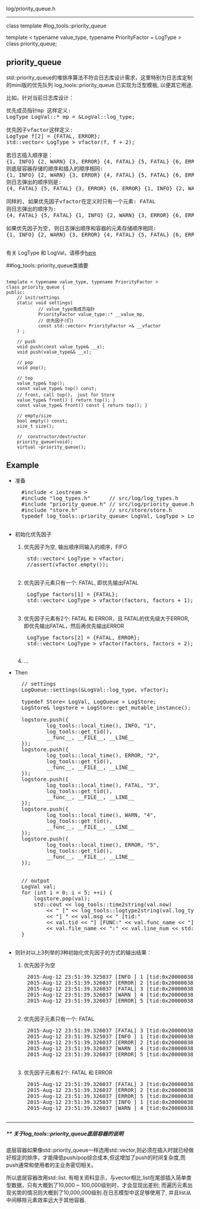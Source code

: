 log/priority_queue.h

------------------

class template
#log_tools::priority_queue

template < typename value_type, typename PriorityFactor = LogType >
class priority_queue;

## priority_queue

std::priority_queue的堆排序算法不符合日志库设计需求，这里特别为日志库定制的mini版的优先队列 log_tools::priority_queue.已实现为泛型模板, 以便其它用途.


比如，针对当前日志库设计：
<pre>
优先成员指针mp 这样定义:
LogType LogVal::* mp = &LogVal::log_type;

优先因子vfactor这样定义:
LogType f[2] = {FATAL, ERROR}; 
std::vector< LogType > vfactor(f, f + 2);

若日志插入顺序是：
{1, INFO} {2, WARN} {3, ERROR} {4, FATAL} {5, FATAL} {6, ERROR}
则底层容器存储的顺序和插入的顺序相同:
{1, INFO} {2, WARN} {3, ERROR} {4, FATAL} {5, FATAL} {6, ERROR}
则日志弹出的顺序则是:
{4, FATAL} {5, FATAL} {3, ERROR} {6, ERROR} {1, INFO} {2, WARN}

同样的, 如果优先因子vfactor在定义时只有一个元素: FATAL
则日志弹出的顺序为:
{4, FATAL} {5, FATAL} {1, INFO} {2, WARN} {3, ERROR} {6, ERROR}

如果优先因子为空, 则日志弹出顺序和容器的元素存储顺序相同:
{1, INFO} {2, WARN} {3, ERROR} {4, FATAL} {5, FATAL} {6, ERROR}

</pre>

有关 LogType 和 LogVal，请移步[here](./log_types.md)

##log_tools::priority_queue类摘要

<pre><code>
template < typename value_type, typename PriorityFactor >
class priority_queue {
public:
	// init/settings
	static void settings(
			// value_type类成员指针
			PriorityFactor value_type::* __value_mp,
			// 优先因子(们) 
			const std::vector< PriorityFactor >& __vfactor 
	) ;

	// push
	void push(const value_type& __x);
	void push(value_type&& __x);

	// pop
	void pop();

	// top
	value_type& top();
	const value_type& top() const;
	// front, call top()， just for Store
	value_type& front() { return top(); }
	const value_type& front() const { return top(); }

	// empty/size
	bool empty() const;
	size_t size();

	//  constructor/destructor
	priority_queue(void);
	virtual ~priority_queue();
</code></pre>

## Example

* 准备 
	<pre>
	#include < iostream >
	#include "log_types.h"      // src/log/log_types.h
	#include "priority_queue.h" // src/log/priority_queue.h
	#include "store.h"          // src/store/store.h
	typedef log_tools::priority_queue< LogVal, LogType > LogQueue;
	</pre>

* 初始化优先因子
	1. 优先因子为空, 输出顺序同输入的顺序，FIFO
		<pre>
		std::vector< LogType > vfactor;
		//assert(vfactor.empty());
		</pre>
	2. 优先因子元素只有一个: FATAL, 即优先输出FATAL
		<pre>
		LogType factors[1] = {FATAL};
		std::vector< LogType > vfactor(factors, factors + 1);
		</pre>
	3. 优先因子元素有2个: FATAL 和 ERROR，且 FATAL的优先级大于ERROR, 即优先输出FATAL，然后再优先输出ERROR
		<pre>
		LogType factors[2] = {FATAL, ERROR};
		std::vector< LogType > vfactor(factors, factors + 2);
		</pre>
	4. ...

* Then
	<pre>
	// settings
	LogQueue::settings(&LogVal::log_type, vfactor);
	
	typedef Store< LogVal, LogQueue > LogStore;
	LogStore& logstore = LogStore::get_mutable_instance();
	
	logstore.push({ 
			log_tools::local_time(), INFO, "1", 
			log_tools::get_tid(),
			__func__, __FILE__, __LINE__ 
	});
	logstore.push({
			log_tools::local_time(), ERROR, "2", 
			log_tools::get_tid(),
			__func__, __FILE__, __LINE__ 
	});
	logstore.push({ 
			log_tools::local_time(), FATAL, "3", 
			log_tools::get_tid(),
			__func__, __FILE__, __LINE__ 
	});
	logstore.push({ 
			log_tools::local_time(), WARN, "4", 
			log_tools::get_tid(),
			__func__, __FILE__, __LINE__ 
	});
	logstore.push({ 
			log_tools::local_time(), ERROR, "5", 
			log_tools::get_tid(),
			__func__, __FILE__, __LINE__ 
	});
	
	
	// output
	LogVal val;
	for (int i = 0; i < 5; ++i) {
		logstore.pop(val);
		std::cout << log_tools::time2string(val.now)
			<< " [" << log_tools::logtype2string(val.log_type) 
			<< "] " << val.msg << " [tid:" 
			<< val.tid << "] [FUNC:" << val.func_name << "] " 
			<< val.file_name << ":" << val.line_num << std::endl;
	}
	</pre>

* 则针对以上3列举的3种初始化优先因子的方式的输出结果：
	1. 优先因子为空
		<pre>
		2015-Aug-12 23:51:39.325037 [INFO ] 1 [tid:0x20000038] [FUNC:test] demo.cpp:38
		2015-Aug-12 23:51:39.326037 [ERROR] 2 [tid:0x20000038] [FUNC:test] demo.cpp:43
		2015-Aug-12 23:51:39.326037 [FATAL] 3 [tid:0x20000038] [FUNC:test] demo.cpp:48
		2015-Aug-12 23:51:39.326037 [WARN ] 4 [tid:0x20000038] [FUNC:test] demo.cpp:53
		2015-Aug-12 23:51:39.326037 [ERROR] 5 [tid:0x20000038] [FUNC:test] demo.cpp:58
		</pre>
	2. 优先因子元素只有一个: FATAL
		<pre>
		2015-Aug-12 23:51:39.326037 [FATAL] 3 [tid:0x20000038] [FUNC:test] demo.cpp:48
		2015-Aug-12 23:51:39.325037 [INFO ] 1 [tid:0x20000038] [FUNC:test] demo.cpp:38
		2015-Aug-12 23:51:39.326037 [ERROR] 2 [tid:0x20000038] [FUNC:test] demo.cpp:43
		2015-Aug-12 23:51:39.326037 [WARN ] 4 [tid:0x20000038] [FUNC:test] demo.cpp:53
		2015-Aug-12 23:51:39.326037 [ERROR] 5 [tid:0x20000038] [FUNC:test] demo.cpp:58
		</pre>
	3. 优先因子元素有2个: FATAL 和 ERROR
		<pre>
		2015-Aug-12 23:51:39.326037 [FATAL] 3 [tid:0x20000038] [FUNC:test] demo.cpp:48
		2015-Aug-12 23:51:39.326037 [ERROR] 2 [tid:0x20000038] [FUNC:test] demo.cpp:43
		2015-Aug-12 23:51:39.326037 [ERROR] 5 [tid:0x20000038] [FUNC:test] demo.cpp:58
		2015-Aug-12 23:51:39.325037 [INFO ] 1 [tid:0x20000038] [FUNC:test] demo.cpp:38
		2015-Aug-12 23:51:39.326037 [WARN ] 4 [tid:0x20000038] [FUNC:test] demo.cpp:53
		</pre>


-------------------------------------

##### ** 关于log_tools::priority_queue底层容器的说明

底层容器如果像std::priority_queue一样选用std::vector,则必须在插入时就已经做好规定的排序，才能降低push/pop综合成本,但这增加了push的时间复杂度,而push通常和使用者的主业务密切相关。

所以底层容器改用std::list. 有相关资料显示，与vector相比,list在尾部插入简单类型数据，只有大概到了10,000 ~ 100,000级别时，才会显现出差别; 而遍历元素出现劣势的情况则大概到了10,000,000级别.在日志模型中这足够使用了, 并且list从中间移除元素效率远大于其他容器.








